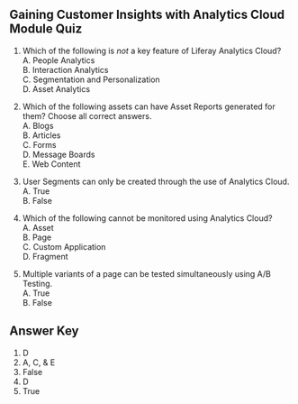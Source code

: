 ## Gaining Customer Insights with Analytics Cloud Module Quiz

1. Which of the following is _not_ a key feature of Liferay Analytics Cloud?<br />
    A. People Analytics<br />
    B. Interaction Analytics<br />
    C. Segmentation and Personalization<br />
    D. Asset Analytics<br />
  
2. Which of the following assets can have Asset Reports generated for them? Choose all correct answers.<br>
    A. Blogs<br />
    B. Articles<br />
    C. Forms<br />
    D. Message Boards<br />
    E. Web Content

3. User Segments can only be created through the use of Analytics Cloud.<br /> 
    A. True<br />
    B. False

4. Which of the following cannot be monitored using Analytics Cloud?<br />
    A. Asset<br />
    B. Page<br />
    C. Custom Application<br />
    D. Fragment

5. Multiple variants of a page can be tested simultaneously using A/B Testing.<br /> 
    A. True<br />
    B. False

<div class="page"></div>

## Answer Key 
1. D
2. A, C, & E
3. False
4. D
5. True
